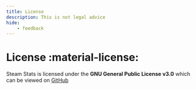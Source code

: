 ```yaml
---
title: License
description: This is not legal advice
hide:
    - feedback
---
```


# License :material-license:

Steam Stats is licensed under the **GNU General Public License v3.0** which can be viewed on [GitHub](https://github.com/Nicconike/Steam-Stats/blob/master/LICENSE)
